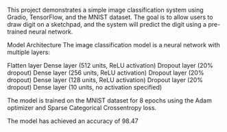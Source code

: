 This project demonstrates a simple image classification system using Gradio, TensorFlow, and the MNIST dataset. The goal is to allow users to draw digit on a sketchpad, and the system will predict the digit using a pre-trained neural network.



Model Architecture
The image classification model is a neural network with multiple layers:

Flatten layer
Dense layer (512 units, ReLU activation)
Dropout layer (20% dropout)
Dense layer (256 units, ReLU activation)
Dropout layer (20% dropout)
Dense layer (128 units, ReLU activation)
Dropout layer (20% dropout)
Dense layer (10 units, no activation specified)


The model is trained on the MNIST dataset for 8 epochs using the Adam optimizer and Sparse Categorical Crossentropy loss.

The model has achieved an accuracy of 98.47

